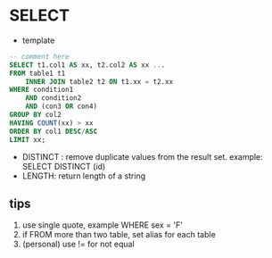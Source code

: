 # SELECT

- template
```sql
-- comment here 
SELECT t1.col1 AS xx, t2.col2 AS xx ...
FROM table1 t1
    INNER JOIN table2 t2 ON t1.xx = t2.xx
WHERE condition1 
    AND condition2
    AND (con3 OR con4)
GROUP BY col2
HAVING COUNT(xx) > xx
ORDER BY col1 DESC/ASC
LIMIT xx;
```

- DISTINCT : remove duplicate values from the result set. example: SELECT DISTINCT (id)
- LENGTH: return length of a string

## tips
1. use single quote, example WHERE sex = 'F'
2. if FROM more than two table, set alias for each table
3. (personal) use != for not equal




